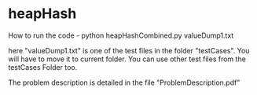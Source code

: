 # heapHash
How to run the code - 
python heapHashCombined.py valueDump1.txt

here "valueDump1.txt" is one of the test files in the folder "testCases". You will have to move it to current folder. 
You can use other test files from the testCases Folder too. 

The problem description is detailed in the file "ProblemDescription.pdf"
